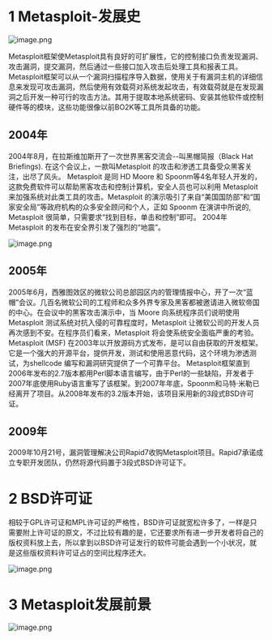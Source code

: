 # 1 Metasploit-发展史

![image.png](https://fynotefile.oss-cn-zhangjiakou.aliyuncs.com/fynote/1985/1639966573000/418450a2cc3143c2bb296f73eccb131d.png)

Metasploit框架使Metasploit具有良好的可扩展性，它的控制接口负责发现漏洞、攻击漏洞，提交漏洞，然后通过一些接口加入攻击后处理工具和报表工具。Metasploit框架可以从一个漏洞扫描程序导入数据，使用关于有漏洞主机的详细信息来发现可攻击漏洞，然后使用有效载荷对系统发起攻击，有效载荷就是在发现漏洞之后开发一种可行的攻击方法。其用于提取本地系统密码、安装其他软件或控制硬件等的模块，这些功能很像以前BO2K等工具所具备的功能。



## 2004年

2004年8月，在拉斯维加斯开了一次世界黑客交流会--叫黑帽简报（Black Hat Briefings). 在这个会议上，一款叫Metasploit 的攻击和渗透工具备受众黑客关注，出尽了风头。 Metasploit 是同 HD Moore 和 Spoonm等4名年轻人开发的，这款免费软件可以帮助黑客攻击和控制计算机，安全人员也可以利用 Metasploit 来加强系统对此类工具的攻击。Metasploit 的演示吸引了来自“美国国防部”和“国家安全局”等政府机构的众多安全顾问和个人，正如 Spoonm 在演讲中所说的, Metasploit 很简单，只需要求“找到目标，单击和控制”即可。 2004年 Metasploit 的发布在安全界引发了强烈的“地震”。

![image.png](https://fynotefile.oss-cn-zhangjiakou.aliyuncs.com/fynote/1985/1639966573000/a3d942aff8ef42949af2523afdc7fb00.png)

## 2005年

2005年6月，西雅图效区的微软公司总部园区内的管理情报中心，开了一次“蓝帽”会议。几百名微软公司的工程师和众多外界专家及黑客都被邀请进入微软帝国的中心。在会议中的黑客攻击演示中，当 Moore 向系统程序员们说明使用 Metasploit 测试系统对抗入侵的可靠程度时，Metasploit 让微软公司的开发人员再次感到不安。在程序员们看来，Metasploit 将会使系统安全面临严重的考验。 Metasploit (MSF) 在2003年以开放源码方式发布，是可以自由获取的开发框架。它是一个强大的开源平台，提供开发，测试和使用恶意代码，这个环境为渗透测试，为shellcode 编写和漏洞研究提供了一个可靠平台。 Metasploit框架直到2006年发布的2.7版本都用Perl脚本语言编写，由于Perl的一些缺陷，开发者于2007年底使用Ruby语言重写了该框架。到2007年年底，Spoonm和马特·米勒已经离开了项目。从2008年发布的3.2版本开始，该项目采用新的3段式BSD许可证。

## 2009年

2009年10月21号，漏洞管理解决公司Rapid7收购Metasploit项目。Rapid7承诺成立专职开发团队，仍然将源代码置于3段式BSD许可证下。

# 2 BSD许可证

相较于GPL许可证和MPL许可证的严格性，BSD许可证就宽松许多了，一样是只需要附上许可证的原文，不过比较有趣的是，它还要求所有进一步开发者将自己的版权资料放上去，所以拿到以BSD许可证发行的软件可能会遇到一个小状况，就是这些版权资料许可证占的空间比程序还大。

![image.png](https://fynotefile.oss-cn-zhangjiakou.aliyuncs.com/fynote/1985/1639966573000/9bc54e5da27644769e8c59836a95aa0c.png)

# 3 Metasploit发展前景

![image.png](https://fynotefile.oss-cn-zhangjiakou.aliyuncs.com/fynote/1985/1639966573000/53ecab99591140878359777a3039a423.png)
